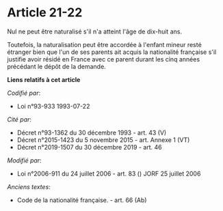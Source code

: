 # Article 21-22

Nul ne peut être naturalisé s'il n'a atteint l'âge de dix-huit ans.

Toutefois, la naturalisation peut être accordée à l'enfant mineur resté étranger bien que l'un de ses parents ait acquis la
nationalité française s'il justifie avoir résidé en France avec ce parent durant les cinq années précédant le dépôt de la
demande.

**Liens relatifs à cet article**

_Codifié par_:

  - Loi n°93-933 1993-07-22

_Cité par_:

  - Décret n°93-1362 du 30 décembre 1993 - art. 43 (V)
  - Décret n°2015-1423 du 5 novembre 2015 - art. Annexe 1 (VT)
  - Décret n°2019-1507 du 30 décembre 2019 - art. 46

_Modifié par_:

  - Loi n°2006-911 du 24 juillet 2006 - art. 83 () JORF 25 juillet 2006

_Anciens textes_:

  - Code de la nationalité française. - art. 66 (Ab)
